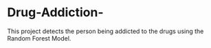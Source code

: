 # Drug-Addiction-
This project detects the person being addicted to the drugs using the Random Forest Model.
